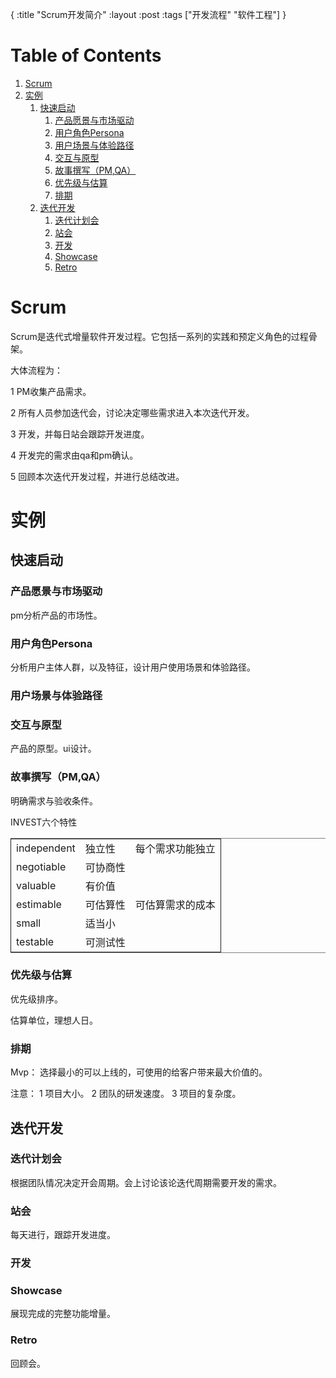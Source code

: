 {
:title "Scrum开发简介"
:layout :post
:tags ["开发流程" "软件工程"]
}

# Table of Contents

1.  [Scrum](#orgc611d0c)
2.  [实例](#org1e50b0f)
    1.  [快速启动](#orge82f44b)
        1.  [产品愿景与市场驱动](#org8c26c80)
        2.  [用户角色Persona](#orge3d4dda)
        3.  [用户场景与体验路径](#org7d5c6b7)
        4.  [交互与原型](#org7613f0c)
        5.  [故事撰写（PM,QA）](#org94df845)
        6.  [优先级与估算](#org4a5ae54)
        7.  [排期](#orgc835033)
    2.  [迭代开发](#orgda8c7c8)
        1.  [迭代计划会](#orge473f28)
        2.  [站会](#org68edd4d)
        3.  [开发](#org0e45bb6)
        4.  [Showcase](#org966970a)
        5.  [Retro](#org60640b0)


<a id="orgc611d0c"></a>

# Scrum

Scrum是迭代式增量软件开发过程。它包括一系列的实践和预定义角色的过程骨架。

大体流程为：

1 PM收集产品需求。

2 所有人员参加迭代会，讨论决定哪些需求进入本次迭代开发。

3 开发，并每日站会跟踪开发进度。

4 开发完的需求由qa和pm确认。

5 回顾本次迭代开发过程，并进行总结改进。


<a id="org1e50b0f"></a>

# 实例


<a id="orge82f44b"></a>

## 快速启动


<a id="org8c26c80"></a>

### 产品愿景与市场驱动

pm分析产品的市场性。


<a id="orge3d4dda"></a>

### 用户角色Persona

分析用户主体人群，以及特征，设计用户使用场景和体验路径。


<a id="org7d5c6b7"></a>

### 用户场景与体验路径


<a id="org7613f0c"></a>

### 交互与原型

产品的原型。ui设计。


<a id="org94df845"></a>

### 故事撰写（PM,QA）

明确需求与验收条件。

INVEST六个特性

<table border="2" cellspacing="0" cellpadding="6" rules="groups" frame="hsides">


<colgroup>
<col  class="org-left" />

<col  class="org-left" />

<col  class="org-left" />
</colgroup>
<tbody>
<tr>
<td class="org-left">independent</td>
<td class="org-left">独立性</td>
<td class="org-left">每个需求功能独立</td>
</tr>


<tr>
<td class="org-left">negotiable</td>
<td class="org-left">可协商性</td>
<td class="org-left">&#xa0;</td>
</tr>


<tr>
<td class="org-left">valuable</td>
<td class="org-left">有价值</td>
<td class="org-left">&#xa0;</td>
</tr>


<tr>
<td class="org-left">estimable</td>
<td class="org-left">可估算性</td>
<td class="org-left">可估算需求的成本</td>
</tr>


<tr>
<td class="org-left">small</td>
<td class="org-left">适当小</td>
<td class="org-left">&#xa0;</td>
</tr>


<tr>
<td class="org-left">testable</td>
<td class="org-left">可测试性</td>
<td class="org-left">&#xa0;</td>
</tr>
</tbody>
</table>


<a id="org4a5ae54"></a>

### 优先级与估算

优先级排序。

估算单位，理想人日。


<a id="orgc835033"></a>

### 排期

Mvp：
选择最小的可以上线的，可使用的给客户带来最大价值的。

注意：
1 项目大小。
2 团队的研发速度。
3 项目的复杂度。


<a id="orgda8c7c8"></a>

## 迭代开发


<a id="orge473f28"></a>

### 迭代计划会

根据团队情况决定开会周期。会上讨论该论迭代周期需要开发的需求。


<a id="org68edd4d"></a>

### 站会

每天进行，跟踪开发进度。


<a id="org0e45bb6"></a>

### 开发


<a id="org966970a"></a>

### Showcase

展现完成的完整功能增量。


<a id="org60640b0"></a>

### Retro

回顾会。

